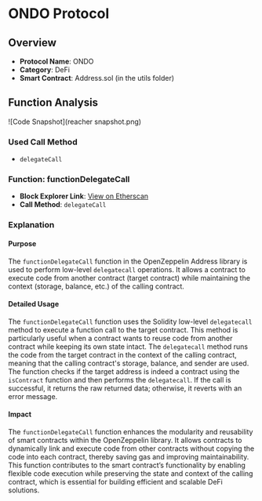 # ONDO Protocol

## Overview

- **Protocol Name**: ONDO
- **Category**: DeFi
- **Smart Contract**: Address.sol (in the utils folder)

## Function Analysis
![Code Snapshot](reacher snapshot.png)


### Used Call Method

- `delegateCall`

### Function: functionDelegateCall

- **Block Explorer Link**: [View on Etherscan](https://etherscan.io/token/0x1B19C19393e2d034D8Ff31ff34c81252FcBbee92#code)
- **Call Method**: `delegateCall`

### Explanation

#### Purpose

The `functionDelegateCall` function in the OpenZeppelin Address library is used to perform low-level `delegatecall` operations. It allows a contract to execute code from another contract (target contract) while maintaining the context (storage, balance, etc.) of the calling contract.

#### Detailed Usage

The `functionDelegateCall` function uses the Solidity low-level `delegatecall` method to execute a function call to the target contract. This method is particularly useful when a contract wants to reuse code from another contract while keeping its own state intact. The `delegatecall` method runs the code from the target contract in the context of the calling contract, meaning that the calling contract's storage, balance, and sender are used. The function checks if the target address is indeed a contract using the `isContract` function and then performs the `delegatecall`. If the call is successful, it returns the raw returned data; otherwise, it reverts with an error message.

#### Impact

The `functionDelegateCall` function enhances the modularity and reusability of smart contracts within the OpenZeppelin library. It allows contracts to dynamically link and execute code from other contracts without copying the code into each contract, thereby saving gas and improving maintainability. This function contributes to the smart contract’s functionality by enabling flexible code execution while preserving the state and context of the calling contract, which is essential for building efficient and scalable DeFi solutions.
